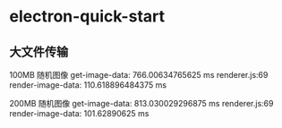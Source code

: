 # electron-quick-start

## 大文件传输

100MB 随机图像
get-image-data: 766.00634765625 ms
renderer.js:69 render-image-data: 110.618896484375 ms

200MB 随机图像
get-image-data: 813.030029296875 ms
renderer.js:69 render-image-data: 101.62890625 ms
